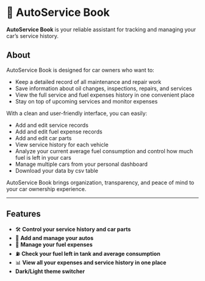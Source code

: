 # 🚗 AutoService Book

**AutoService Book** is your reliable assistant for tracking and managing your car’s service history.

## About

AutoService Book is designed for car owners who want to:

- Keep a detailed record of all maintenance and repair work
- Save information about oil changes, inspections, repairs, and services
- View the full service and fuel expenses history in one convenient place
- Stay on top of upcoming services and monitor expenses

With a clean and user-friendly interface, you can easily:

- Add and edit service records
- Add and edit fuel expense records
- Add and edit car parts
- View service history for each vehicle
- Analyze your current average fuel consumption and control how much fuel is left in your cars
- Manage multiple cars from your personal dashboard
- Download your data by csv table

AutoService Book brings organization, transparency, and peace of mind to your car ownership experience.

---

## Features

- 🛠️ **Control your service history and car parts**
- 🚗 **Add and manage your autos**
- 🔋 **Manage your fuel expenses**
- ⛽ **Check your fuel left in tank and average consumption**
- 📊 **View all your expenses and service history in one place**
-    **Dark/Light theme switcher**